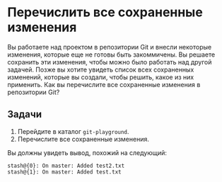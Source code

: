# Перечислить все сохраненные изменения

Вы работаете над проектом в репозитории Git и внесли некоторые изменения, которые еще не готовы быть закоммичены. Вы решаете сохранить эти изменения, чтобы можно было работать над другой задачей. Позже вы хотите увидеть список всех сохраненных изменений, которые вы создали, чтобы решить, какое из них применить. Как вы перечислите все сохраненные изменения в репозитории Git?

## Задачи

1. Перейдите в каталог `git-playground`.
2. Перечислите все сохраненные изменения.

Вы должны увидеть вывод, похожий на следующий:

```
stash@{0}: On master: Added test2.txt
stash@{1}: On master: Added test.txt
```
